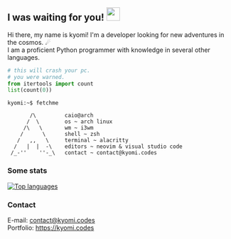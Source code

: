## I was waiting for you! <img height="30" width="30" src="https://raw.githubusercontent.com/quintenvandamme/quintenvandamme/main/badges/src/mona-loading/mona-loading-dark.gif" />
Hi there, my name is kyomi! I'm a developer looking for new adventures in the cosmos. ☄<br>
I am a proficient Python programmer with knowledge in several other languages.

```py
# this will crash your pc.
# you were warned.
from itertools import count
list(count(0))
```

```
kyomi:~$ fetchme

       /\         caio@arch
      /  \        os ~ arch linux
     /\   \       wm ~ i3wm
    /      \      shell ~ zsh
   /   ,,   \     terminal ~ alacritty
  /   |  |  -\    editors ~ neovim & visual studio code
 /_-''    ''-_\   contact ~ contact@kyomi.codes
```

### Some stats
[![Top languages](https://github-readme-stats.vercel.app/api/top-langs/?username=soukyomi&theme=onedark)](https://github.com/soukyomi)<br>

### Contact
E-mail: contact@kyomi.codes<br>
Portfolio: https://kyomi.codes

